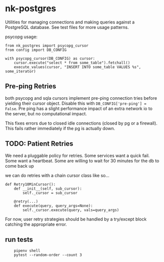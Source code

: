 # nk-postgres
Utilities for managing connections and making queries against a PostgreSQL database. See test files for more usage patterns. 

psycopg usage: 
```
from nk_postgres import psycopg_cursor
from config import DB_CONFIG

with psycopg_cursor(DB_CONFIG) as cursor:
    cursor.execute("select * from some_table").fetchall()
    execute_values(cursor, "INSERT INTO some_table VALUES %s", some_iterator)
```

## Pre-ping Retries
both psycopg and sqla cursors implement pre-ping connection tries before yielding their cursor object. Disable this with `DB_CONFIG['pre-ping'] = False`. Pre ping has a slight performance impact of an extra network io to the server, but no computational impact. 

This fixes errors due to closed idle connections (closed by pg or a firewall). This fails rather immediately if the pg is actually down. 

## TODO: Patient Retries
We need a pluggable policy for retries. Some services want a quick fail. Some want a heartbeat. Some are willing to wait for 30 minutes for the db to come back up 

we can do retries with a chain cursor class like so...
```
def Retry10MinCursor():
    def __init__(self, sub_cursor): 
        self._cursor = sub_cursor

    @retry(...)
    def execute(query, query_args=None):
        self._cursor.execute(query, vals=query_args)
```

For now, user retry strategies should be handled by a try/except block catching the appropriate error.

## run tests
```
    pipenv shell
    pytest --random-order --count 3
```
